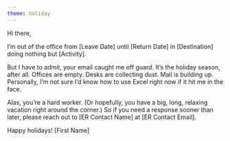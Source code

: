 ```yaml
---
theme: holiday
---
```


Hi there,

I’m out of the office from [Leave Date] until [Return Date] in [Destination] doing nothing but [Activity].  

But I have to admit, your email caught me off guard. It’s the holiday season, after all. Offices are empty. Desks are collecting dust. Mail is building up. Personally, I’m not sure I’d know how to use Excel right now if it hit me in the face. 

Alas, you’re a hard worker. (Or hopefully, you have a big, long, relaxing vacation right around the corner.) So if you need a response sooner than later, please reach out to [ER Contact Name] at [ER Contact Email].

Happy holidays!
[First Name]
